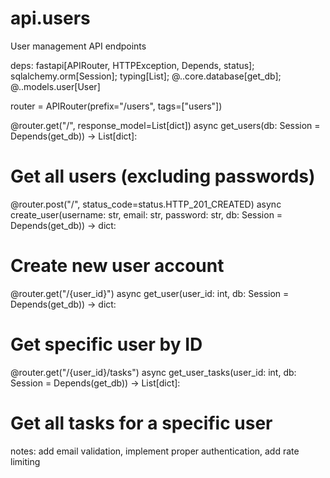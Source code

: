 # api.users
User management API endpoints

deps: fastapi[APIRouter, HTTPException, Depends, status]; sqlalchemy.orm[Session]; typing[List]; @..core.database[get_db]; @..models.user[User]

router = APIRouter(prefix="/users", tags=["users"])

@router.get("/", response_model=List[dict])
async get_users(db: Session = Depends(get_db)) -> List[dict]:
  # Get all users (excluding passwords)
  
@router.post("/", status_code=status.HTTP_201_CREATED)
async create_user(username: str, email: str, password: str, db: Session = Depends(get_db)) -> dict:
  # Create new user account
  
@router.get("/{user_id}")
async get_user(user_id: int, db: Session = Depends(get_db)) -> dict:
  # Get specific user by ID
  
@router.get("/{user_id}/tasks")
async get_user_tasks(user_id: int, db: Session = Depends(get_db)) -> List[dict]:
  # Get all tasks for a specific user

notes: add email validation, implement proper authentication, add rate limiting